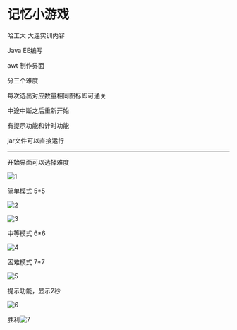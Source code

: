 # 记忆小游戏

哈工大 大连实训内容

Java EE编写

awt 制作界面

分三个难度

每次选出对应数量相同图标即可通关

中途中断之后重新开始

有提示功能和计时功能

jar文件可以直接运行

***

开始界面可以选择难度

![1](G:\github\Memory-game\示例\1.png)

简单模式 5*5

![2](G:\github\Memory-game\示例\2.png)

![3](G:\github\Memory-game\示例\3.png)

中等模式 6*6

![4](G:\github\Memory-game\示例\4.png)

困难模式 7*7

![5](G:\github\Memory-game\示例\5.png)

提示功能，显示2秒

![6](G:\github\Memory-game\示例\6.png)

胜利![7](G:\github\Memory-game\示例\7.png)